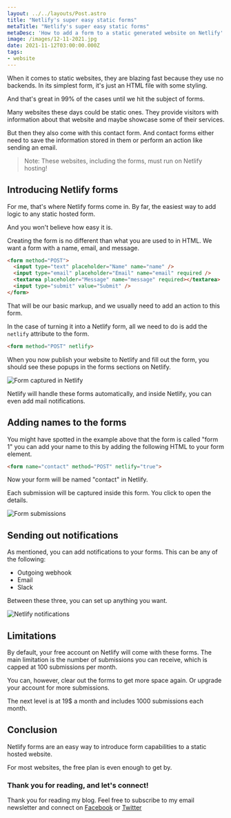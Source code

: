 ```yaml
---
layout: ../../layouts/Post.astro
title: "Netlify's super easy static forms"
metaTitle: "Netlify's super easy static forms"
metaDesc: 'How to add a form to a static generated website on Netlify'
image: /images/12-11-2021.jpg
date: 2021-11-12T03:00:00.000Z
tags:
- website
---
```

When it comes to static websites, they are blazing fast because they use no backends. In its simplest form, it's just an HTML file with some styling.

And that's great in 99% of the cases until we hit the subject of forms.

Many websites these days could be static ones. They provide visitors with information about that website and maybe showcase some of their services.

But then they also come with this contact form.
And contact forms either need to save the information stored in them or perform an action like sending an email.

> Note: These websites, including the forms, must run on Netlify hosting!

## Introducing Netlify forms

For me, that's where Netlify forms come in.
By far, the easiest way to add logic to any static hosted form.

And you won't believe how easy it is.

Creating the form is no different than what you are used to in HTML. We want a form with a name, email, and message.

```html
<form method="POST">
  <input type="text" placeholder="Name" name="name" />
  <input type="email" placeholder="Email" name="email" required />
  <textarea placeholder="Message" name="message" required></textarea>
  <input type="submit" value="Submit" />
</form>
```

That will be our basic markup, and we usually need to add an action to this form.

In the case of turning it into a Netlify form, all we need to do is add the `netlify` attribute to the form.

```html
<form method="POST" netlify>
```

When you now publish your website to Netlify and fill out the form, you should see these popups in the forms sections on Netlify.

![Form captured in Netlify](https://cdn.hashnode.com/res/hashnode/image/upload/v1635744340653/osr_Rw_dG.png)

Netlify will handle these forms automatically, and inside Netlify, you can even add mail notifications.

## Adding names to the forms

You might have spotted in the example above that the form is called "form 1" you can add your name to this by adding the following HTML to your form element.

```html
<form name="contact" method="POST" netlify="true">
```

Now your form will be named "contact" in Netlify.

Each submission will be captured inside this form. You click to open the details.

![Form submissions](https://cdn.hashnode.com/res/hashnode/image/upload/v1635744495432/TmGQG3NpB.png)

## Sending out notifications

As mentioned, you can add notifications to your forms.
This can be any of the following:

- Outgoing webhook
- Email
- Slack

Between these three, you can set up anything you want.

![Netlify notifications](https://cdn.hashnode.com/res/hashnode/image/upload/v1635744639966/PHo66mXed.png)

## Limitations

By default, your free account on Netlify will come with these forms. The main limitation is the number of submissions you can receive, which is capped at 100 submissions per month.

You can, however, clear out the forms to get more space again. Or upgrade your account for more submissions.

The next level is at 19$ a month and includes 1000 submissions each month.

## Conclusion

Netlify forms are an easy way to introduce form capabilities to a static hosted website.

For most websites, the free plan is even enough to get by.

### Thank you for reading, and let's connect!

Thank you for reading my blog. Feel free to subscribe to my email newsletter and connect on [Facebook](https://www.facebook.com/DailyDevTipsBlog) or [Twitter](https://twitter.com/DailyDevTips1)
